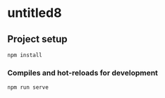 # untitled8

## Project setup
```
npm install
```

### Compiles and hot-reloads for development
```
npm run serve
```


